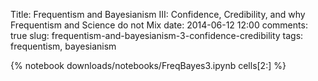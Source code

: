 Title: Frequentism and Bayesianism III: Confidence, Credibility, and why Frequentism and Science do not Mix
date: 2014-06-12 12:00
comments: true
slug: frequentism-and-bayesianism-3-confidence-credibility
tags: frequentism, bayesianism

{% notebook downloads/notebooks/FreqBayes3.ipynb cells[2:] %}